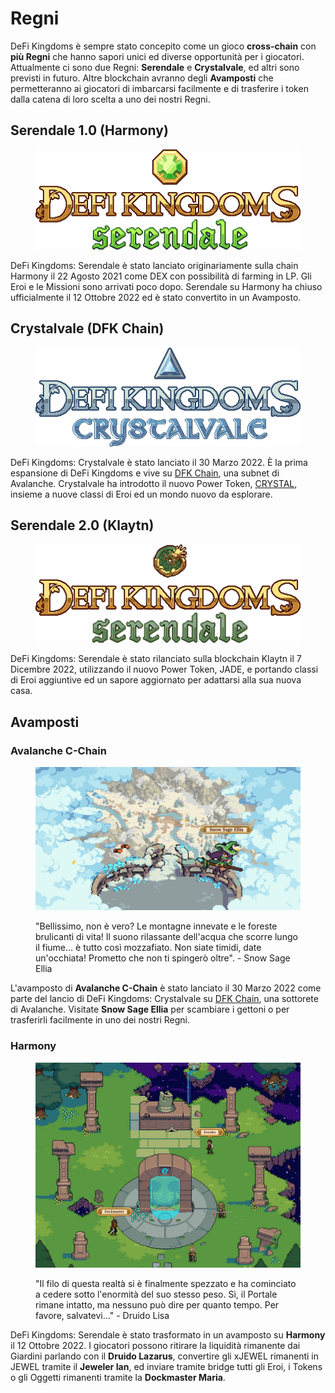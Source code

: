 # Regni

DeFi Kingdoms è sempre stato concepito come un gioco **cross-chain** con **più Regni** che hanno sapori unici ed diverse opportunità per i giocatori. Attualmente ci sono due Regni: **Serendale** e **Crystalvale**, ed altri sono previsti in futuro. Altre blockchain avranno degli **Avamposti** che permetteranno ai giocatori di imbarcarsi facilmente e di trasferire i token dalla catena di loro scelta a uno dei nostri Regni.

## Serendale 1.0 (Harmony)

<figure><img src="../.gitbook/assets/image (8).png" alt=""><figcaption></figcaption></figure>

DeFi Kingdoms: Serendale è stato lanciato originariamente sulla chain Harmony il 22 Agosto 2021 come DEX con possibilità di farming in  LP. Gli Eroi e le Missioni sono arrivati poco dopo. Serendale su Harmony ha chiuso ufficialmente il 12 Ottobre 2022 ed è stato convertito in un Avamposto.

## Crystalvale (DFK Chain)

<figure><img src="../.gitbook/assets/image (2) (1).png" alt=""><figcaption></figcaption></figure>

DeFi Kingdoms: Crystalvale è stato lanciato il 30 Marzo 2022. È la prima espansione di DeFi Kingdoms e vive su [DFK Chain](defi-kingdoms-blockchain.md), una subnet di Avalanche. Crystalvale ha introdotto il nuovo Power Token, [CRYSTAL](i-token-del-potere/crystal-token.md), insieme a nuove classi di Eroi ed un mondo nuovo da esplorare.

## Serendale 2.0 (Klaytn)

<figure><img src="../.gitbook/assets/image (1) (3).png" alt=""><figcaption></figcaption></figure>

DeFi Kingdoms: Serendale è stato rilanciato sulla blockchain Klaytn il 7 Dicembre 2022, utilizzando il nuovo Power Token, JADE, e portando classi di Eroi aggiuntive ed un sapore aggiornato per adattarsi alla sua nuova casa.

## Avamposti

### Avalanche C-Chain

<figure><img src="../.gitbook/assets/image (14).png" alt=""><figcaption><p>"Bellissimo, non è vero? Le montagne innevate e le foreste brulicanti di vita! Il suono rilassante dell'acqua che scorre lungo il fiume... è tutto così mozzafiato. Non siate timidi, date un'occhiata! Prometto che non ti spingerò oltre". - Snow Sage Ellia</p></figcaption></figure>

L'avamposto di **Avalanche C-Chain** è stato lanciato il 30 Marzo 2022 come parte del lancio di DeFi Kingdoms: Crystalvale su [DFK Chain](defi-kingdoms-blockchain.md), una sottorete di Avalanche. Visitate **Snow Sage Ellia** per scambiare i gettoni o per trasferirli facilmente in uno dei nostri Regni.

### Harmony

<figure><img src="../.gitbook/assets/image (1).png" alt=""><figcaption><p>"Il filo di questa realtà si è finalmente spezzato e ha cominciato a cedere sotto l'enormità del suo stesso peso. Sì, il Portale rimane intatto, ma nessuno può dire per quanto tempo. Per favore, salvatevi..." - Druido Lisa</p></figcaption></figure>

DeFi Kingdoms: Serendale è stato trasformato in un avamposto su **Harmony** il 12 Ottobre 2022. I giocatori possono ritirare la liquidità rimanente dai Giardini parlando con il **Druido Lazarus**, convertire gli xJEWEL rimanenti in JEWEL tramite il **Jeweler Ian**, ed inviare tramite bridge tutti gli Eroi, i Tokens o gli Oggetti rimanenti tramite la **Dockmaster Maria**.

